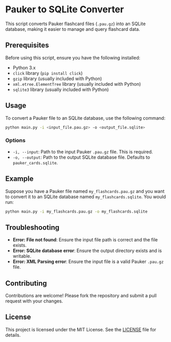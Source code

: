 # Pauker to SQLite Converter

This script converts Pauker flashcard files (`.pau.gz`) into an SQLite database, making it easier to manage and query flashcard data.

## Prerequisites

Before using this script, ensure you have the following installed:
- Python 3.x
- `click` library (`pip install click`)
- `gzip` library (usually included with Python)
- `xml.etree.ElementTree` library (usually included with Python)
- `sqlite3` library (usually included with Python)

## Usage

To convert a Pauker file to an SQLite database, use the following command:

```bash
python main.py -i <input_file.pau.gz> -o <output_file.sqlite>
```

### Options
- `-i, --input`: Path to the input Pauker `.pau.gz` file. This is required.
- `-o, --output`: Path to the output SQLite database file. Defaults to `pauker_cards.sqlite`.

## Example

Suppose you have a Pauker file named `my_flashcards.pau.gz` and you want to convert it to an SQLite database named `my_flashcards.sqlite`. You would run:

```bash
python main.py -i my_flashcards.pau.gz -o my_flashcards.sqlite
```

## Troubleshooting

- **Error: File not found**: Ensure the input file path is correct and the file exists.
- **Error: SQLite database error**: Ensure the output directory exists and is writable.
- **Error: XML Parsing error**: Ensure the input file is a valid Pauker `.pau.gz` file.

## Contributing

Contributions are welcome! Please fork the repository and submit a pull request with your changes.

## License

This project is licensed under the MIT License. See the [LICENSE](LICENSE) file for details.
